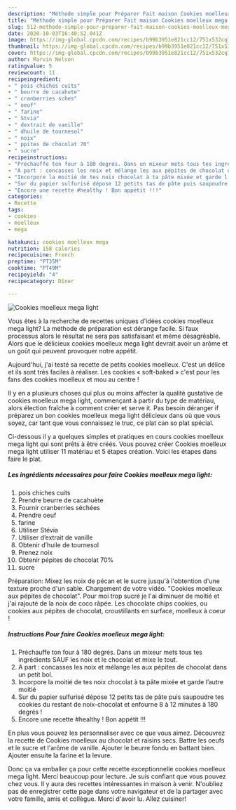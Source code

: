 ```yaml
---
description: "Méthode simple pour Préparer Fait maison Cookies moelleux mega light"
title: "Méthode simple pour Préparer Fait maison Cookies moelleux mega light"
slug: 512-methode-simple-pour-preparer-fait-maison-cookies-moelleux-mega-light
date: 2020-10-03T16:40:52.041Z
image: https://img-global.cpcdn.com/recipes/b99b3951e821cc12/751x532cq70/cookies-moelleux-mega-light-photo-principale-de-la-recette.jpg
thumbnail: https://img-global.cpcdn.com/recipes/b99b3951e821cc12/751x532cq70/cookies-moelleux-mega-light-photo-principale-de-la-recette.jpg
cover: https://img-global.cpcdn.com/recipes/b99b3951e821cc12/751x532cq70/cookies-moelleux-mega-light-photo-principale-de-la-recette.jpg
author: Marvin Nelson
ratingvalue: 5
reviewcount: 11
recipeingredient:
- " pois chiches cuits"
- " beurre de cacahute"
- " cranberries sches"
- " oeuf"
- " farine"
- " Stvia"
- " dextrait de vanille"
- " dhuile de tournesol"
- " noix"
- " ppites de chocolat 70"
- " sucre"
recipeinstructions:
- "Préchauffe ton four à 180 degrés. Dans un mixeur mets tous tes ingrédients SAUF les noix et le chocolat et mixe le tout."
- "A part : concasses les noix et mélange les aux pépites de chocolat dans un petit bol."
- "Incorpore la moitié de tes noix chocolat à ta pâte mixée et garde l’autre moitié"
- "Sur du papier sulfurisé dépose 12 petits tas de pâte puis saupoudre tes cookies du restant de noix-chocolat et enfourne 8 à 12 minutes à 180 degrés !"
- "Encore une recette #healthy ! Bon appétit !!!"
categories:
- Recette
tags:
- cookies
- moelleux
- mega

katakunci: cookies moelleux mega 
nutrition: 158 calories
recipecuisine: French
preptime: "PT35M"
cooktime: "PT49M"
recipeyield: "4"
recipecategory: Dîner

---
```



![Cookies moelleux mega light](https://img-global.cpcdn.com/recipes/b99b3951e821cc12/751x532cq70/cookies-moelleux-mega-light-photo-principale-de-la-recette.jpg)

Vous êtes à la recherche de recettes uniques d'idées cookies moelleux mega light? La méthode de préparation est dérange facile. Si faux processus alors le résultat ne sera pas satisfaisant et même désagréable. Alors que le délicieux cookies moelleux mega light devrait avoir un arôme et un goût qui peuvent provoquer notre appétit.

Aujourd&#39;hui, j&#39;ai testé sa recette de petits cookies moelleux. C&#39;est un délice et ils sont très faciles à réaliser. Les cookies « soft-baked » c&#39;est pour les fans des cookies moelleux et mou au centre !

Il y en a plusieurs choses qui plus ou moins affecter la qualité gustative de cookies moelleux mega light, commençant à partir du type de matériau, alors élection fraîche à comment créer et serve it. Pas besoin déranger if préparez un bon cookies moelleux mega light délicieux dans où que vous soyez, car tant que vous connaissez le truc, ce plat can so plat spécial.


Ci-dessous il y a quelques simples et pratiques en cours cookies moelleux mega light qui sont prêts à être créés. Vous pouvez créer Cookies moelleux mega light utiliser 11 matériau et 5 étapes création. Voici les étapes dans faire le plat.

<!--inarticleads1-->

##### Les ingrédients nécessaires pour faire Cookies moelleux mega light:

1.   pois chiches cuits
1. Prendre  beurre de cacahuète
1. Fournir  cranberries séchées
1. Prendre  oeuf
1.   farine
1. Utiliser  Stévia
1. Utiliser  d’extrait de vanille
1. Obtenir  d’huile de tournesol
1. Prenez  noix
1. Obtenir  pépites de chocolat 70%
1.   sucre


Préparation: Mixez les noix de pécan et le sucre jusqu&#39;à l&#39;obtention d&#39;une texture proche d&#39;un sable. Chargement de votre vidéo. &#34;Cookies moelleux aux pépites de chocolat&#34;. Pour moi trop sucré je l&#39;ai diminuer de moitié et j&#39;ai rajouté de la noix de coco râpée. Les chocolate chips cookies, ou cookies aux pépites de chocolat, croustillants en surface, moelleux à coeur ! 

<!--inarticleads2-->

##### Instructions Pour faire Cookies moelleux mega light:

1. Préchauffe ton four à 180 degrés. Dans un mixeur mets tous tes ingrédients SAUF les noix et le chocolat et mixe le tout.
1. A part : concasses les noix et mélange les aux pépites de chocolat dans un petit bol.
1. Incorpore la moitié de tes noix chocolat à ta pâte mixée et garde l’autre moitié
1. Sur du papier sulfurisé dépose 12 petits tas de pâte puis saupoudre tes cookies du restant de noix-chocolat et enfourne 8 à 12 minutes à 180 degrés !
1. Encore une recette #healthy ! Bon appétit !!!


En plus vous pouvez les personnaliser avec ce que vous aimez. Découvrez la recette de Cookies moelleux au chocolat et raisins secs. Battre les oeufs et le sucre et l&#39;arôme de vanille. Ajouter le beurre fondu en battant bien. Ajouter ensuite la farine et la levure. 


Donc ça va emballer ça pour cette recette exceptionnelle cookies moelleux mega light. Merci beaucoup pour lecture. Je suis confiant que vous pouvez chez vous. Il y aura des recettes  intéressantes in maison à venir. N'oubliez pas de enregistrer cette page dans votre navigateur et de la partager avec votre famille, amis et collègue. Merci d'avoir lu. Allez cuisiner!
